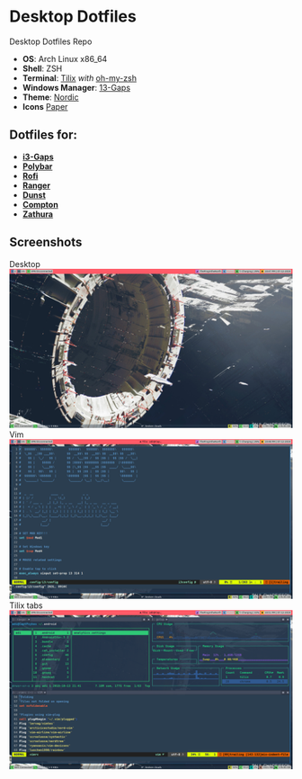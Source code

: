 # Desktop Dotfiles
Desktop Dotfiles Repo
+ **OS**:              Arch Linux x86_64
+ **Shell**:           ZSH
+ **Terminal**:        [Tilix](https://github.com/gnunn1/tilix) _with_ [oh-my-zsh](https://github.com/ohmyzsh/ohmyzsh)
+ **Windows Manager**: [13-Gaps](https://github.com/Airblader/i3)
+ **Theme**:           [Nordic](https://github.com/EliverLara/Nordic)
+ **Icons**            [Paper](https://snwh.org/paper)


## Dotfiles for:
+ [**i3-Gaps**](https://github.com/Brutuski/Dotfiles/blob/master/.config/i3/config)
+ [**Polybar**](https://github.com/Brutuski/Dotfiles/tree/master/.config/polybar)
+ [**Rofi**](https://github.com/Brutuski/Dotfiles/tree/master/.config/rofi)
+ [**Ranger**](https://github.com/Brutuski/Dotfiles/tree/master/.config/ranger)
+ [**Dunst**](https://github.com/Brutuski/Dotfiles/tree/master/.config/dunst)
+ [**Compton**](https://github.com/Brutuski/Dotfiles/tree/master/.config/compton)
+ [**Zathura**](https://github.com/Brutuski/Dotfiles/tree/master/.config/zathura)


## Screenshots
Desktop ![Screenshot](https://github.com/Brutuski/Dotfiles/blob/master/Screenshots/Desktop.png)
Vim ![Screenshot](https://github.com/Brutuski/Dotfiles/blob/master/Screenshots/Vimi3config.png)
Tilix tabs ![Screenshot](https://github.com/Brutuski/Dotfiles/blob/master/Screenshots/ranger%2Bgotop%2Bvimrc.png)

